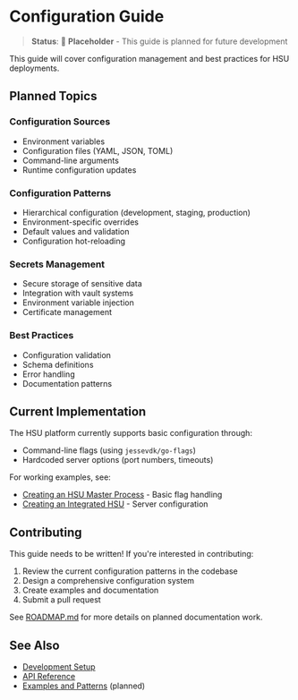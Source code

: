 # Configuration Guide

> **Status**: 🚧 **Placeholder** - This guide is planned for future development

This guide will cover configuration management and best practices for HSU deployments.

## Planned Topics

### Configuration Sources
- Environment variables
- Configuration files (YAML, JSON, TOML)
- Command-line arguments
- Runtime configuration updates

### Configuration Patterns
- Hierarchical configuration (development, staging, production)
- Environment-specific overrides
- Default values and validation
- Configuration hot-reloading

### Secrets Management
- Secure storage of sensitive data
- Integration with vault systems
- Environment variable injection
- Certificate management

### Best Practices
- Configuration validation
- Schema definitions
- Error handling
- Documentation patterns

## Current Implementation

The HSU platform currently supports basic configuration through:
- Command-line flags (using `jessevdk/go-flags`)
- Hardcoded server options (port numbers, timeouts)

For working examples, see:
- [Creating an HSU Master Process](../guides/HSU_MASTER_GUIDE.md) - Basic flag handling
- [Creating an Integrated HSU](../tutorials/INTEGRATED_HSU_GUIDE.md) - Server configuration

## Contributing

This guide needs to be written! If you're interested in contributing:

1. Review the current configuration patterns in the codebase
2. Design a comprehensive configuration system
3. Create examples and documentation
4. Submit a pull request

See [ROADMAP.md](../analysis/ROADMAP.md) for more details on planned documentation work.

## See Also

- [Development Setup](../guides/DEVELOPMENT_SETUP.md)
- [API Reference](../reference/api_reference.md)
- [Examples and Patterns](../reference/examples.md) (planned) 